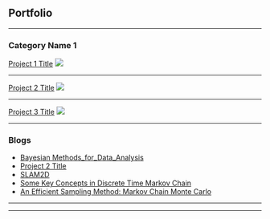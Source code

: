 ## Portfolio

---

### Category Name 1 

[Project 1 Title](/sample_page)
<img src="images/dummy_thumbnail.jpg?raw=true"/>

---
[Project 2 Title](/pdf/sample_presentation.pdf)
<img src="images/dummy_thumbnail.jpg?raw=true"/>

---
[Project 3 Title](http://example.com/)
<img src="images/dummy_thumbnail.jpg?raw=true"/>

---

### Blogs

- [Bayesian Methods_for_Data_Analysis](/posts/Bayesian_methods_for_data_ana)
- [Project 2 Title](http://example.com/)
- [SLAM2D](https://lkforward.github.io/SLAM2D)
- [Some Key Concepts in Discrete Time Markov Chain](/posts/MCMC/part1_Markov_chain_theory.html)
- [An Efficient Sampling Method: Markov Chain Monte Carlo](/posts/MCMC/part2_MCMC_algo.html)

---




---
<!-- Remove above link if you don't want to attibute -->
